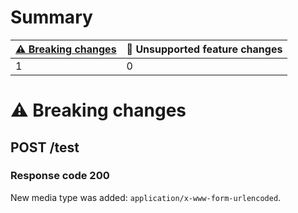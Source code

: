 # Summary

| [⚠️ Breaking changes](#breaking-changes) | 🤷 Unsupported feature changes |
|------------------------------------------|-------------------------------|
| 1                                        | 0                             |

# <span id="breaking-changes"></span>⚠️ Breaking changes

## **POST** /test

### Response code 200

New media type was added: `application/x-www-form-urlencoded`.
